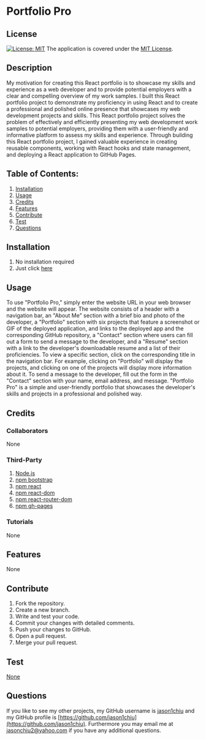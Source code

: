 # Portfolio Pro
## License
[![License: MIT](https://img.shields.io/badge/License-MIT-yellow.svg)](https://opensource.org/licenses/MIT) The application is covered under the [MIT License](https://opensource.org/licenses/MIT).
## Description
My motivation for creating this React portfolio is to showcase my skills and experience as a web developer and to provide potential employers with a clear and compelling overview of my work samples. I built this React portfolio project to demonstrate my proficiency in using React and to create a professional and polished online presence that showcases my web development projects and skills. This React portfolio project solves the problem of effectively and efficiently presenting my web development work samples to potential employers, providing them with a user-friendly and informative platform to assess my skills and experience. Through building this React portfolio project, I gained valuable experience in creating reusable components, working with React hooks and state management, and deploying a React application to GitHub Pages.
## Table of Contents:
1. [Installation](#installation)
2. [Usage](#usage)
3. [Credits](#credits)
4. [Features](#features)
5. [Contribute](#contribute)
6. [Test](#test)
7. [Questions](#questions)

## Installation
1. No installation required
2. Just click [here](https://jason1chiu.github.io/react-portfolio/)


## Usage
To use "Portfolio Pro," simply enter the website URL in your web browser and the website will appear. The website consists of a header with a navigation bar, an "About Me" section with a brief bio and photo of the developer, a "Portfolio" section with six projects that feature a screenshot or GIF of the deployed application, and links to the deployed app and the corresponding GitHub repository, a "Contact" section where users can fill out a form to send a message to the developer, and a "Resume" section with a link to the developer's downloadable resume and a list of their proficiencies. To view a specific section, click on the corresponding title in the navigation bar. For example, clicking on "Portfolio" will display the projects, and clicking on one of the projects will display more information about it. To send a message to the developer, fill out the form in the "Contact" section with your name, email address, and message. "Portfolio Pro" is a simple and user-friendly portfolio that showcases the developer's skills and projects in a professional and polished way.

## Credits
### Collaborators
None
### Third-Party
1. [Node.js](https://nodejs.org/en)
2. [npm bootstrap](https://www.npmjs.com/package/bootstrap)
3. [npm react](https://www.npmjs.com/package/react)
4. [npm react-dom](https://www.npmjs.com/package/react-dom)
5. [npm react-router-dom](https://www.npmjs.com/package/react-router-dom)
6. [npm gh-pages](https://www.npmjs.com/package/gh-pages)

### Tutorials
None

## Features
None

## Contribute
1. Fork the repository.
2. Create a new branch.
3. Write and test your code.
4. Commit your changes with detailed comments.
5. Push your changes to GitHub.
6. Open a pull request.
7. Merge your pull request.

## Test
[None](None)

## Questions
If you like to see my other projects, my GitHub username is [jason1chiu](https://github.com/jason1chiu) and my GitHub profile is [https://github.com/jason1chiu](https://github.com/jason1chiu). Furthermore you may email me at jasonchiu2@yahoo.com if you have any additional questions.
